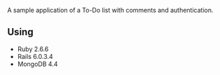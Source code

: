  A sample application of a To-Do list with comments and authentication. 

## Using
 * Ruby  2.6.6
 * Rails 6.0.3.4
 * MongoDB 4.4